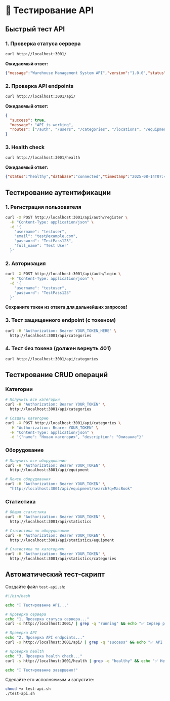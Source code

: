 # 🧪 Тестирование API

## Быстрый тест API

### 1. Проверка статуса сервера
```bash
curl http://localhost:3001/
```
**Ожидаемый ответ:**
```json
{"message":"Warehouse Management System API","version":"1.0.0","status":"running"}
```

### 2. Проверка API endpoints
```bash
curl http://localhost:3001/api/
```
**Ожидаемый ответ:**
```json
{
  "success": true,
  "message": "API is working",
  "routes": ["/auth", "/users", "/categories", "/locations", "/equipment", "/stacks", "/shipments", "/statistics"]
}
```

### 3. Health check
```bash
curl http://localhost:3001/health
```
**Ожидаемый ответ:**
```json
{"status":"healthy","database":"connected","timestamp":"2025-08-14T07:48:55.000Z"}
```

## Тестирование аутентификации

### 1. Регистрация пользователя
```bash
curl -X POST http://localhost:3001/api/auth/register \
  -H "Content-Type: application/json" \
  -d '{
    "username": "testuser",
    "email": "test@example.com",
    "password": "TestPass123",
    "full_name": "Test User"
  }'
```

### 2. Авторизация
```bash
curl -X POST http://localhost:3001/api/auth/login \
  -H "Content-Type: application/json" \
  -d '{
    "username": "testuser",
    "password": "TestPass123"
  }'
```

**Сохраните токен из ответа для дальнейших запросов!**

### 3. Тест защищенного endpoint (с токеном)
```bash
curl -H "Authorization: Bearer YOUR_TOKEN_HERE" \
  http://localhost:3001/api/categories
```

### 4. Тест без токена (должен вернуть 401)
```bash
curl http://localhost:3001/api/categories
```

## Тестирование CRUD операций

### Категории
```bash
# Получить все категории
curl -H "Authorization: Bearer YOUR_TOKEN" \
  http://localhost:3001/api/categories

# Создать категорию
curl -X POST http://localhost:3001/api/categories \
  -H "Authorization: Bearer YOUR_TOKEN" \
  -H "Content-Type: application/json" \
  -d '{"name": "Новая категория", "description": "Описание"}'
```

### Оборудование
```bash
# Получить все оборудование
curl -H "Authorization: Bearer YOUR_TOKEN" \
  http://localhost:3001/api/equipment

# Поиск оборудования
curl -H "Authorization: Bearer YOUR_TOKEN" \
  "http://localhost:3001/api/equipment/search?q=MacBook"
```

### Статистика
```bash
# Общая статистика
curl -H "Authorization: Bearer YOUR_TOKEN" \
  http://localhost:3001/api/statistics

# Статистика по оборудованию
curl -H "Authorization: Bearer YOUR_TOKEN" \
  http://localhost:3001/api/statistics/equipment

# Статистика по категориям
curl -H "Authorization: Bearer YOUR_TOKEN" \
  http://localhost:3001/api/statistics/categories
```

## Автоматический тест-скрипт

Создайте файл `test-api.sh`:

```bash
#!/bin/bash

echo "🧪 Тестирование API..."

# Проверка сервера
echo "1. Проверка статуса сервера..."
curl -s http://localhost:3001/ | grep -q "running" && echo "✅ Сервер работает" || echo "❌ Сервер не отвечает"

# Проверка API
echo "2. Проверка API endpoints..."
curl -s http://localhost:3001/api/ | grep -q "success" && echo "✅ API работает" || echo "❌ API не работает"

# Проверка health
echo "3. Проверка health check..."
curl -s http://localhost:3001/health | grep -q "healthy" && echo "✅ Health OK" || echo "❌ Health failed"

echo "🎉 Тестирование завершено!"
```

Сделайте его исполняемым и запустите:
```bash
chmod +x test-api.sh
./test-api.sh
```
